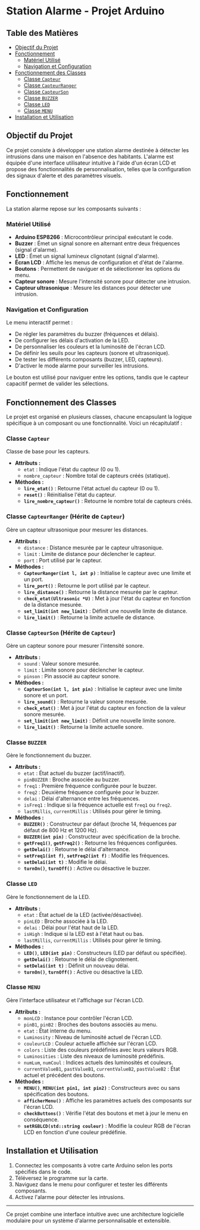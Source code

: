 # Station Alarme - Projet Arduino

## Table des Matières
- [Objectif du Projet](#objectif-du-projet)
- [Fonctionnement](#fonctionnement)
  - [Matériel Utilisé](#matériel-utilisé)
  - [Navigation et Configuration](#navigation-et-configuration)
- [Fonctionnement des Classes](#fonctionnement-des-classes)
  - [Classe `Capteur`](#classe-capteur)
  - [Classe `CapteurRanger`](#classe-capteurranger-hérite-de-capteur)
  - [Classe `CapteurSon`](#classe-capteurson-hérite-de-capteur)
  - [Classe `BUZZER`](#classe-buzzer)
  - [Classe `LED`](#classe-led)
  - [Classe `MENU`](#classe-menu)
- [Installation et Utilisation](#installation-et-utilisation)

## Objectif du Projet

Ce projet consiste à développer une station alarme destinée à détecter les intrusions dans une maison en l'absence des habitants. L'alarme est équipée d'une interface utilisateur intuitive à l'aide d'un écran LCD et propose des fonctionnalités de personnalisation, telles que la configuration des signaux d'alerte et des paramètres visuels. 

## Fonctionnement

La station alarme repose sur les composants suivants :

### Matériel Utilisé
- **Arduino ESP8266** : Microcontrôleur principal exécutant le code.
- **Buzzer** : Émet un signal sonore en alternant entre deux fréquences (signal d'alarme).
- **LED** : Émet un signal lumineux clignotant (signal d'alarme).
- **Écran LCD** : Affiche les menus de configuration et d'état de l'alarme.
- **Boutons** : Permettent de naviguer et de sélectionner les options du menu.
- **Capteur sonore** : Mesure l'intensité sonore pour détecter une intrusion.
- **Capteur ultrasonique** : Mesure les distances pour détecter une intrusion.

### Navigation et Configuration
Le menu interactif permet :
- De régler les paramètres du buzzer (fréquences et délais).
- De configurer les délais d'activation de la LED.
- De personnaliser les couleurs et la luminosité de l'écran LCD.
- De définir les seuils pour les capteurs (sonore et ultrasonique).
- De tester les différents composants (buzzer, LED, capteurs).
- D'activer le mode alarme pour surveiller les intrusions.

Le bouton est utilisé pour naviguer entre les options, tandis que le capteur capacitif permet de valider les sélections.

## Fonctionnement des Classes

Le projet est organisé en plusieurs classes, chacune encapsulant la logique spécifique à un composant ou une fonctionnalité. Voici un récapitulatif :

### Classe `Capteur`
Classe de base pour les capteurs.
- **Attributs :**
  - `etat` : Indique l'état du capteur (0 ou 1).
  - `nombre_capteur` : Nombre total de capteurs créés (statique).
- **Méthodes :**
  - **`lire_etat()`** : Retourne l'état actuel du capteur (0 ou 1).
  - **`reset()`** : Réinitialise l'état du capteur.
  - **`lire_nombre_capteur()`** : Retourne le nombre total de capteurs créés.

### Classe `CapteurRanger` (Hérite de `Capteur`)
Gère un capteur ultrasonique pour mesurer les distances.
- **Attributs :**
  - `distance` : Distance mesurée par le capteur ultrasonique.
  - `limit` : Limite de distance pour déclencher le capteur.
  - `port` : Port utilisé par le capteur.
- **Méthodes :**
  - **`CapteurRanger(int l, int p)`** : Initialise le capteur avec une limite et un port.
  - **`lire_port()`** : Retourne le port utilisé par le capteur.
  - **`lire_distance()`** : Retourne la distance mesurée par le capteur.
  - **`check_etat(Ultrasonic *U)`** : Met à jour l'état du capteur en fonction de la distance mesurée.
  - **`set_limit(int new_limit)`** : Définit une nouvelle limite de distance.
  - **`lire_limit()`** : Retourne la limite actuelle de distance.

### Classe `CapteurSon` (Hérite de `Capteur`)
Gère un capteur sonore pour mesurer l'intensité sonore.
- **Attributs :**
  - `sound` : Valeur sonore mesurée.
  - `limit` : Limite sonore pour déclencher le capteur.
  - `pinson` : Pin associé au capteur sonore.
- **Méthodes :**
  - **`CapteurSon(int l, int pin)`** : Initialise le capteur avec une limite sonore et un port.
  - **`lire_sound()`** : Retourne la valeur sonore mesurée.
  - **`check_etat()`** : Met à jour l'état du capteur en fonction de la valeur sonore mesurée.
  - **`set_limit(int new_limit)`** : Définit une nouvelle limite sonore.
  - **`lire_limit()`** : Retourne la limite actuelle sonore.

### Classe `BUZZER`
Gère le fonctionnement du buzzer.
- **Attributs :**
  - `etat` : État actuel du buzzer (actif/inactif).
  - `pinBUZZER` : Broche associée au buzzer.
  - `freq1` : Première fréquence configurée pour le buzzer.
  - `freq2` : Deuxième fréquence configurée pour le buzzer.
  - `delai` : Délai d'alternance entre les fréquences.
  - `isFreq1` : Indique si la fréquence actuelle est `freq1` ou `freq2`.
  - `lastMillis`, `currentMillis` : Utilisés pour gérer le timing.
- **Méthodes :**
  - **`BUZZER()`** : Constructeur par défaut (broche 14, fréquences par défaut de 800 Hz et 1200 Hz).
  - **`BUZZER(int pin)`** : Constructeur avec spécification de la broche.
  - **`getFreq1()`**, **`getFreq2()`** : Retourne les fréquences configurées.
  - **`getDelai()`** : Retourne le délai d'alternance.
  - **`setFreq1(int f)`**, **`setFreq2(int f)`** : Modifie les fréquences.
  - **`setDelai(int t)`** : Modifie le délai.
  - **`turnOn()`**, **`turnOff()`** : Active ou désactive le buzzer.

### Classe `LED`
Gère le fonctionnement de la LED.
- **Attributs :**
  - `etat` : État actuel de la LED (activée/désactivée).
  - `pinLED` : Broche associée à la LED.
  - `delai` : Délai pour l'état haut de la LED.
  - `isHigh` : Indique si la LED est à l'état haut ou bas.
  - `lastMillis`, `currentMillis` : Utilisés pour gérer le timing.
- **Méthodes :**
  - **`LED()`**, **`LED(int pin)`** : Constructeurs (LED par défaut ou spécifiée).
  - **`getDelai()`** : Retourne le délai de clignotement.
  - **`setDelai(int t)`** : Définit un nouveau délai.
  - **`turnOn()`**, **`turnOff()`** : Active ou désactive la LED.

### Classe `MENU`
Gère l'interface utilisateur et l'affichage sur l'écran LCD.
- **Attributs :**
  - `monLCD` : Instance pour contrôler l'écran LCD.
  - `pinB1`, `pinB2` : Broches des boutons associés au menu.
  - `etat` : État interne du menu.
  - `Luminosity` : Niveau de luminosité actuel de l'écran LCD.
  - `couleurLCD` : Couleur actuelle affichée sur l'écran LCD.
  - `colors` : Liste des couleurs prédéfinies avec leurs valeurs RGB.
  - `Luminosities` : Liste des niveaux de luminosité prédéfinis.
  - `numLum`, `numCoul` : Indices actuels des luminosités et couleurs.
  - `currentValueB1`, `pastValueB1`, `currentValueB2`, `pastValueB2` : État actuel et précédent des boutons.
- **Méthodes :**
  - **`MENU()`**, **`MENU(int pin1, int pin2)`** : Constructeurs avec ou sans spécification des boutons.
  - **`afficherMenu()`** : Affiche les paramètres actuels des composants sur l'écran LCD.
  - **`checkButtons()`** : Vérifie l'état des boutons et met à jour le menu en conséquence.
  - **`setRGBLCD(std::string couleur)`** : Modifie la couleur RGB de l'écran LCD en fonction d'une couleur prédéfinie.

## Installation et Utilisation
1. Connectez les composants à votre carte Arduino selon les ports spécifiés dans le code.
2. Téléversez le programme sur la carte.
3. Naviguez dans le menu pour configurer et tester les différents composants.
4. Activez l'alarme pour détecter les intrusions.

---

Ce projet combine une interface intuitive avec une architecture logicielle modulaire pour un système d'alarme personnalisable et extensible.

